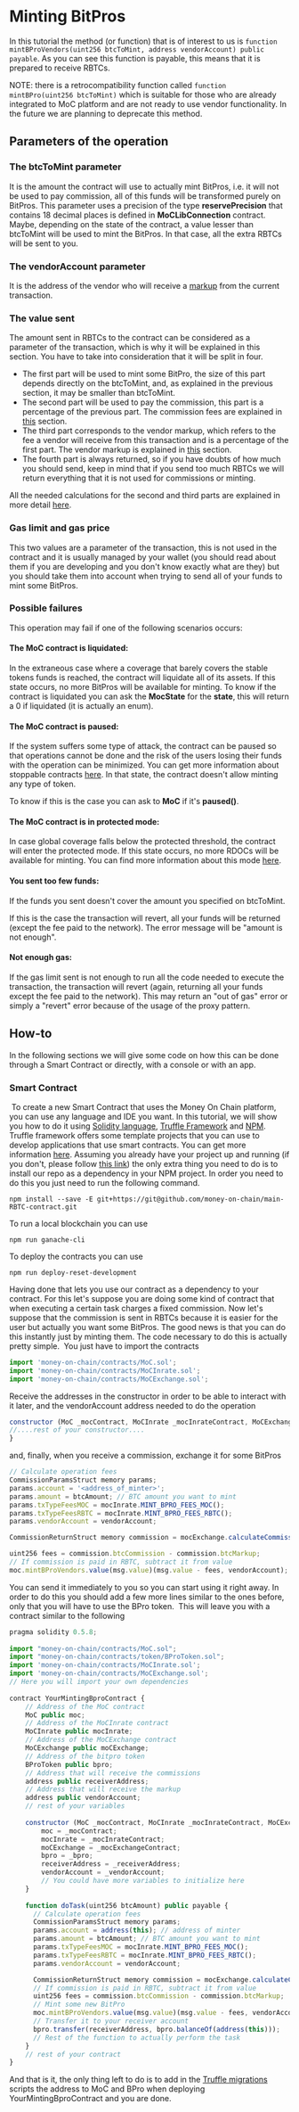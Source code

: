 # Minting BitPros

In this tutorial the method (or function) that is of interest to us is `function mintBProVendors(uint256 btcToMint, address vendorAccount) public payable`. As you can see this function is payable, this means that it is prepared to receive RBTCs.

NOTE: there is a retrocompatibility function called `function mintBPro(uint256 btcToMint)` which is suitable for those who are already integrated to MoC platform and are not ready to use vendor functionality. In the future we are planning to deprecate this method.

## Parameters of the operation

### The btcToMint parameter

It is the amount the contract will use to actually mint BitPros, i.e. it will not be used to pay commission, all of this funds will be transformed purely on BitPros.
This parameter uses a precision of the type **reservePrecision** that contains 18 decimal places is defined in **MoCLibConnection** contract.
Maybe, depending on the state of the contract, a value lesser than btcToMint will be used to mint the BitPros. In that case, all the extra RBTCs will be sent to you.

### The vendorAccount parameter

It is the address of the vendor who will receive a [markup](vendors.md#markup) from the current transaction.

### The value sent

The amount sent in RBTCs to the contract can be considered as a parameter of the transaction, which is why it will be explained in this section. You have to take into consideration that it will be split in four.

- The first part will be used to mint some BitPro, the size of this part depends directly on the btcToMint, and, as explained in the previous section, it may be smaller than btcToMint.
- The second part will be used to pay the commission, this part is a percentage of the previous part. The commission fees are explained in [this](commission-fees-values.md) section.
- The third part corresponds to the vendor markup, which refers to the fee a vendor will receive from this transaction and is a percentage of the first part. The vendor markup is explained in [this](vendors.md#markup) section.
- The fourth part is always returned, so if you have doubts of how much you should send, keep in mind that if you send too much RBTCs we will return everything that it is not used for commissions or minting.

All the needed calculations for the second and third parts are explained in more detail [here](fees-calculation.md).

### Gas limit and gas price

This two values are a parameter of the transaction, this is not used in the contract and it is usually managed by your wallet (you should read about them if you are developing and you don't know exactly what are they) but you should take them into account when trying to send all of your funds to mint some BitPros.

### Possible failures

This operation may fail if one of the following scenarios occurs:

#### The MoC contract is liquidated:

In the extraneous case where a coverage that barely covers the stable tokens funds is reached, the contract will liquidate all of its assets. If this state occurs, no more BitPros will be available for minting.
To know if the contract is liquidated you can ask the **MocState** for the **state**, this will return a 0 if liquidated (it is actually an enum).

#### The MoC contract is paused:

If the system suffers some type of attack, the contract can be paused so that operations cannot be done and the risk of the users losing their funds with the operation can be minimized. You can get more information about stoppable contracts [here](https://github.com/money-on-chain/Areopagus-Governance/blob/develop/contracts/Stopper/Stoppable.sol). In that state, the contract doesn't allow minting any type of token.

To know if this is the case you can ask to **MoC** if it's **paused()**.

#### The MoC contract is in protected mode:

In case global coverage falls below the protected threshold, the contract will enter the protected mode. If this state occurs, no more RDOCs will be available for minting. You can find more information about this mode [here](../rationale/system-states.md#protected-mode).

#### You sent too few funds:

If the funds you sent doesn't cover the amount you specified on btcToMint.

If this is the case the transaction will revert, all your funds will be returned (except the fee paid to the network). The error message will be "amount is not enough".

#### Not enough gas:

If the gas limit sent is not enough to run all the code needed to execute the transaction, the transaction will revert (again, returning all your funds except the fee paid to the network). This may return an "out of gas" error or simply a "revert" error because of the usage of the proxy pattern.

## How-to

In the following sections we will give some code on how this can be done through a Smart Contract or directly, with a console or with an app.
​

### Smart Contract​

​
To create a new Smart Contract that uses the Money On Chain platform, you can use any language and IDE you want. In this tutorial, we will show you how to do it using [Solidity language](https://solidity.readthedocs.io/en/v0.5.8/), [Truffle Framework](https://www.trufflesuite.com/) and [NPM](https://www.npmjs.com/).
Truffle framework offers some template projects that you can use to develop applications that use smart contracts. You can get more information [here](https://www.trufflesuite.com/boxes).
Assuming you already have your project up and running (if you don't, please follow [this link](../rationale/getting-started.md)) the only extra thing you need to do is to install our repo as a dependency in your NPM project. In order you need to do this you just need to run the following command.
​

```
npm install --save -E git+https://git@github.com/money-on-chain/main-RBTC-contract.git
```

​To run a local blockchain you can use

```
npm run ganache-cli
```

To deploy the contracts you can use

```
npm run deploy-reset-development
```

Having done that lets you use our contract as a dependency to your contract. For this let's suppose you are doing some kind of contract that when executing a certain task charges a fixed commission. Now let's suppose that the commission is sent in RBTCs because it is easier for the user but actually you want some BitPros. The good news is that you can do this instantly just by minting them. The code necessary to do this is actually pretty simple.
​
You just have to import the contracts
​

```js
import 'money-on-chain/contracts/MoC.sol';
import 'money-on-chain/contracts/MoCInrate.sol';
import 'money-on-chain/contracts/MoCExchange.sol';
```

Receive the addresses in the constructor in order to be able to interact with it later, and the vendorAccount address needed to do the operation

```js
constructor (MoC _mocContract, MoCInrate _mocInrateContract, MoCExchange _mocExchangeContract, address vendorAccount, rest of your params...) {
//....rest of your constructor....
}
```

​and, finally, when you receive a commission, exchange it for some BitPros
​

```js
// Calculate operation fees
CommissionParamsStruct memory params;
params.account = '<address_of_minter>';
params.amount = btcAmount; // BTC amount you want to mint
params.txTypeFeesMOC = mocInrate.MINT_BPRO_FEES_MOC();
params.txTypeFeesRBTC = mocInrate.MINT_BPRO_FEES_RBTC();
params.vendorAccount = vendorAccount;

CommissionReturnStruct memory commission = mocExchange.calculateCommissionsWithPrices(params);

uint256 fees = commission.btcCommission - commission.btcMarkup;
// If commission is paid in RBTC, subtract it from value
moc.mintBProVendors.value(msg.value)(msg.value - fees, vendorAccount);
```

You can send it immediately to you so you can start using it right away. In order to do this you should add a few more lines similar to the ones before, only that you will have to use the BPro token.
​
This will leave you with a contract similar to the following
​

```js
pragma solidity 0.5.8;
​
import "money-on-chain/contracts/MoC.sol";
import "money-on-chain/contracts/token/BProToken.sol";
import 'money-on-chain/contracts/MoCInrate.sol';
import 'money-on-chain/contracts/MoCExchange.sol';
// Here you will import your own dependencies
​
contract YourMintingBproContract {
    // Address of the MoC contract
    MoC public moc;
    // Address of the MoCInrate contract
    MoCInrate public mocInrate;
    // Address of the MoCExchange contract
    MoCExchange public moCExchange;
    // Address of the bitpro token
    BProToken public bpro;
    // Address that will receive the commissions
    address public receiverAddress;
    // Address that will receive the markup
    address public vendorAccount;
    // rest of your variables
​
    constructor (MoC _mocContract, MoCInrate _mocInrateContract, MoCExchange _mocExchangeContract, BProToken _bpro, address _receiverAddress, address _vendorAccount) public {
        moc = _mocContract;
        mocInrate = _mocInrateContract;
        moCExchange = _mocExchangeContract;
        bpro = _bpro;
        receiverAddress = _receiverAddress;
        vendorAccount = _vendorAccount;
        // You could have more variables to initialize here
    }
​
    function doTask(uint256 btcAmount) public payable {
      // Calculate operation fees
      CommissionParamsStruct memory params;
      params.account = address(this); // address of minter
      params.amount = btcAmount; // BTC amount you want to mint
      params.txTypeFeesMOC = mocInrate.MINT_BPRO_FEES_MOC();
      params.txTypeFeesRBTC = mocInrate.MINT_BPRO_FEES_RBTC();
      params.vendorAccount = vendorAccount;

      CommissionReturnStruct memory commission = mocExchange.calculateCommissionsWithPrices(params);
      // If commission is paid in RBTC, subtract it from value
      uint256 fees = commission.btcCommission - commission.btcMarkup;
      // Mint some new BitPro
      moc.mintBProVendors.value(msg.value)(msg.value - fees, vendorAccount);
​      // Transfer it to your receiver account
      bpro.transfer(receiverAddress, bpro.balanceOf(address(this)));
      // Rest of the function to actually perform the task
    }
    // rest of your contract
}
```

And that is it, the only thing left to do is to add in the [Truffle migrations](https://www.trufflesuite.com/docs/truffle/getting-started/running-migrations) scripts the address to MoC and BPro when deploying YourMintingBproContract and you are done.
​​
